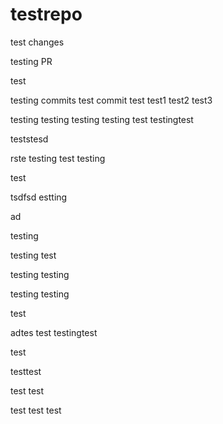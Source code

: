 # testrepo

test changes

testing PR

test


testing commits
test commit
test
test1
test2
test3

testing
testing
testing
testing
test
testingtest

teststesd

rste
testing
test
testing


test

tsdfsd
estting

ad

testing

testing
test

testing
testing

testing
testing

test

adtes
test
testingtest

test

testtest

test
test

test
test
test
